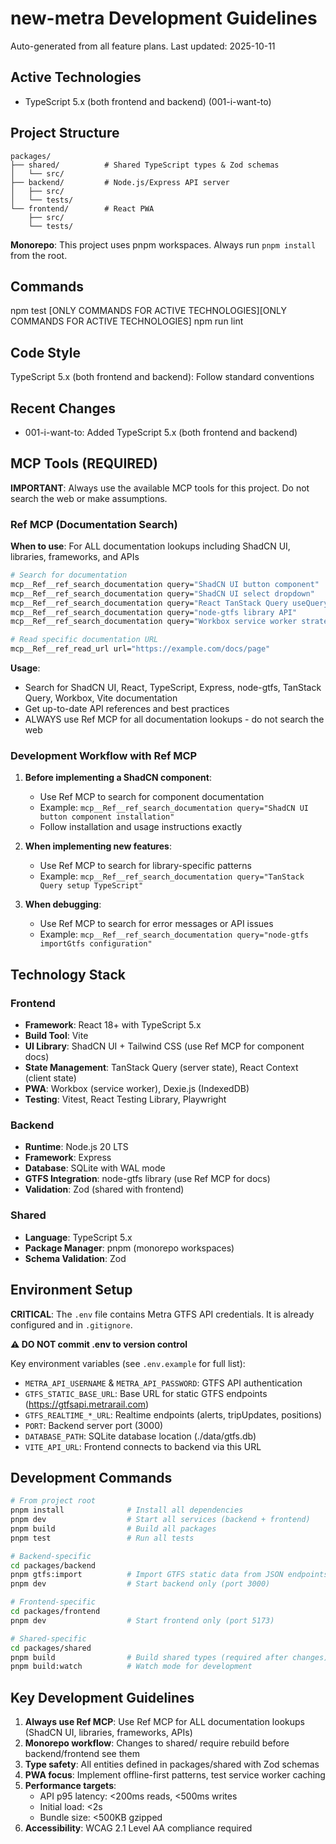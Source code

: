 # new-metra Development Guidelines

Auto-generated from all feature plans. Last updated: 2025-10-11

## Active Technologies
- TypeScript 5.x (both frontend and backend) (001-i-want-to)

## Project Structure
```
packages/
├── shared/          # Shared TypeScript types & Zod schemas
│   └── src/
├── backend/         # Node.js/Express API server
│   ├── src/
│   └── tests/
└── frontend/        # React PWA
    ├── src/
    └── tests/
```

**Monorepo**: This project uses pnpm workspaces. Always run `pnpm install` from the root.

## Commands
npm test [ONLY COMMANDS FOR ACTIVE TECHNOLOGIES][ONLY COMMANDS FOR ACTIVE TECHNOLOGIES] npm run lint

## Code Style
TypeScript 5.x (both frontend and backend): Follow standard conventions

## Recent Changes
- 001-i-want-to: Added TypeScript 5.x (both frontend and backend)

<!-- MANUAL ADDITIONS START -->

## MCP Tools (REQUIRED)

**IMPORTANT**: Always use the available MCP tools for this project. Do not search the web or make assumptions.

### Ref MCP (Documentation Search)

**When to use**: For ALL documentation lookups including ShadCN UI, libraries, frameworks, and APIs

```bash
# Search for documentation
mcp__Ref__ref_search_documentation query="ShadCN UI button component"
mcp__Ref__ref_search_documentation query="ShadCN UI select dropdown"
mcp__Ref__ref_search_documentation query="React TanStack Query useQuery"
mcp__Ref__ref_search_documentation query="node-gtfs library API"
mcp__Ref__ref_search_documentation query="Workbox service worker strategies"

# Read specific documentation URL
mcp__Ref__ref_read_url url="https://example.com/docs/page"
```

**Usage**:
- Search for ShadCN UI, React, TypeScript, Express, node-gtfs, TanStack Query, Workbox, Vite documentation
- Get up-to-date API references and best practices
- ALWAYS use Ref MCP for all documentation lookups - do not search the web

### Development Workflow with Ref MCP

1. **Before implementing a ShadCN component**:
   - Use Ref MCP to search for component documentation
   - Example: `mcp__Ref__ref_search_documentation query="ShadCN UI button component installation"`
   - Follow installation and usage instructions exactly

2. **When implementing new features**:
   - Use Ref MCP to search for library-specific patterns
   - Example: `mcp__Ref__ref_search_documentation query="TanStack Query setup TypeScript"`

3. **When debugging**:
   - Use Ref MCP to search for error messages or API issues
   - Example: `mcp__Ref__ref_search_documentation query="node-gtfs importGtfs configuration"`

## Technology Stack

### Frontend
- **Framework**: React 18+ with TypeScript 5.x
- **Build Tool**: Vite
- **UI Library**: ShadCN UI + Tailwind CSS (use Ref MCP for component docs)
- **State Management**: TanStack Query (server state), React Context (client state)
- **PWA**: Workbox (service worker), Dexie.js (IndexedDB)
- **Testing**: Vitest, React Testing Library, Playwright

### Backend
- **Runtime**: Node.js 20 LTS
- **Framework**: Express
- **Database**: SQLite with WAL mode
- **GTFS Integration**: node-gtfs library (use Ref MCP for docs)
- **Validation**: Zod (shared with frontend)

### Shared
- **Language**: TypeScript 5.x
- **Package Manager**: pnpm (monorepo workspaces)
- **Schema Validation**: Zod

## Environment Setup

**CRITICAL**: The `.env` file contains Metra GTFS API credentials. It is already configured and in `.gitignore`.

**⚠️ DO NOT commit .env to version control**

Key environment variables (see `.env.example` for full list):
- `METRA_API_USERNAME` & `METRA_API_PASSWORD`: GTFS API authentication
- `GTFS_STATIC_BASE_URL`: Base URL for static GTFS endpoints (https://gtfsapi.metrarail.com)
- `GTFS_REALTIME_*_URL`: Realtime endpoints (alerts, tripUpdates, positions)
- `PORT`: Backend server port (3000)
- `DATABASE_PATH`: SQLite database location (./data/gtfs.db)
- `VITE_API_URL`: Frontend connects to backend via this URL

## Development Commands

```bash
# From project root
pnpm install              # Install all dependencies
pnpm dev                  # Start all services (backend + frontend)
pnpm build                # Build all packages
pnpm test                 # Run all tests

# Backend-specific
cd packages/backend
pnpm gtfs:import          # Import GTFS static data from JSON endpoints (required first time)
pnpm dev                  # Start backend only (port 3000)

# Frontend-specific
cd packages/frontend
pnpm dev                  # Start frontend only (port 5173)

# Shared-specific
cd packages/shared
pnpm build                # Build shared types (required after changes)
pnpm build:watch          # Watch mode for development
```

## Key Development Guidelines

1. **Always use Ref MCP**: Use Ref MCP for ALL documentation lookups (ShadCN UI, libraries, frameworks, APIs)
2. **Monorepo workflow**: Changes to shared/ require rebuild before backend/frontend see them
3. **Type safety**: All entities defined in packages/shared with Zod schemas
4. **PWA focus**: Implement offline-first patterns, test service worker caching
5. **Performance targets**:
   - API p95 latency: <200ms reads, <500ms writes
   - Initial load: <2s
   - Bundle size: <500KB gzipped
6. **Accessibility**: WCAG 2.1 Level AA compliance required

<!-- MANUAL ADDITIONS END -->